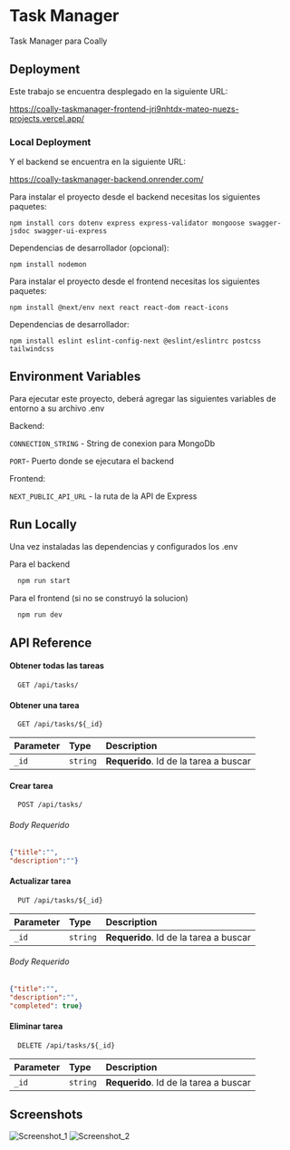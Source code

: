 
# Task Manager

Task Manager para Coally



## Deployment

Este trabajo se encuentra desplegado en la siguiente URL:

https://coally-taskmanager-frontend-jri9nhtdx-mateo-nuezs-projects.vercel.app/
### Local Deployment

Y el backend se encuentra en la siguiente URL:

https://coally-taskmanager-backend.onrender.com/

Para instalar el proyecto desde el backend necesitas los siguientes paquetes:

```
npm install cors dotenv express express-validator mongoose swagger-jsdoc swagger-ui-express
```

Dependencias de desarrollador (opcional):

```
npm install nodemon
```

Para instalar el proyecto desde el frontend necesitas los siguientes paquetes:

```
npm install @next/env next react react-dom react-icons

```

Dependencias de desarrollador:

```
npm install eslint eslint-config-next @eslint/eslintrc postcss tailwindcss
```


## Environment Variables

Para ejecutar este proyecto, deberá agregar las siguientes variables de entorno a su archivo .env

Backend:

`CONNECTION_STRING` - String de conexion para MongoDb

`PORT`- Puerto donde se ejecutara el backend 

Frontend:

`NEXT_PUBLIC_API_URL` - la ruta de la API de Express




## Run Locally


Una vez instaladas las dependencias y configurados los .env

Para el backend

```bash
  npm run start
```

Para el frontend (si no se construyó la solucion)

```bash
  npm run dev
```


## API Reference

#### Obtener todas las tareas

```http
  GET /api/tasks/
```

#### Obtener una tarea

```http
  GET /api/tasks/${_id}
```

| Parameter | Type     | Description                       |
| :-------- | :------- | :-------------------------------- |
| `_id`      | `string` | **Requerido**. Id de la tarea a buscar |


#### Crear tarea

```http
  POST /api/tasks/
```

###### Body Requerido

```json
{"title":"",
"description":""}
```

#### Actualizar tarea

```http
  PUT /api/tasks/${_id}
```

| Parameter | Type     | Description                       |
| :-------- | :------- | :-------------------------------- |
| `_id`      | `string` | **Requerido**. Id de la tarea a buscar |

###### Body Requerido

```json
{"title":"",
"description":"",
"completed": true}
```

#### Eliminar tarea

```http
  DELETE /api/tasks/${_id}
```


| Parameter | Type     | Description                       |
| :-------- | :------- | :-------------------------------- |
| `_id`      | `string` | **Requerido**. Id de la tarea a buscar |


## Screenshots

![Screenshot_1](https://github.com/user-attachments/assets/ab636c71-babb-4c20-9670-ac827b2cde86)
![Screenshot_2](https://github.com/user-attachments/assets/426ae6a3-9920-4944-9cb7-72afa2c957a8)
